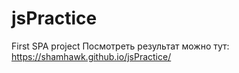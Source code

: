 # jsPractice
First SPA project
Посмотреть результат можно тут:
https://shamhawk.github.io/jsPractice/
